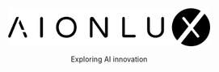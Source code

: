 <div align="center" >
    <img style="width:400px;height:auto;"src="https://raw.githubusercontent.com/aionlux/.github/13b9583863ebedb6dbbcbbdd55c4b174f429b8a3/resources/img/aionlux/full_logo_black.svg">
    <p>Exploring AI innovation</p>
</div> 
